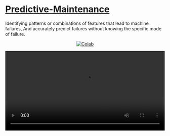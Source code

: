 # <a href="https://docs.google.com/presentation/d/1RkQ47iRo9JWVpYIxTG9-X8nRRhnugINqxuM66stgR4w/edit?usp=sharing">Predictive-Maintenance</a>
Identifying patterns or combinations of features that lead to machine failures, And accurately predict failures without knowing the specific mode of failure.

<p align="center"><a href="https://colab.research.google.com/github/AhmedNasser1601/Predictive-Maintenance/blob/Main/Predictive-Maintenance.ipynb" target="_blank"><img align="center" alt="Colab" title="Open In Colab" src="https://colab.research.google.com/assets/colab-badge.svg"></a></p>

<a href="https://github.com/AhmedNasser1601/Predictive-Maintenance/assets/60184582/89a2735a-c0a3-447c-92c0-705d3b620895"><video width="100%" controls="" autoplay="" name="media"><source src="https://github.com/AhmedNasser1601/Predictive-Maintenance/assets/60184582/89a2735a-c0a3-447c-92c0-705d3b620895.mp4" type="video/mp4"></video></a>
